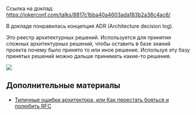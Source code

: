 Ссылка на доклад: https://jokerconf.com/talks/8817c1bba40a4603ada183b2a38c4ac6/

В докладе понравилась концепция ADR (Architecture decision log).

Это реестр архитектурных решений. Используется для принятия сложных архитектурных решений, чтобы оставить в базе знаний проекта почему было принято то или иное решение. Используя эту базу принятых решений можно дальше принимать какие-то решения.

![](screen%20160.png)


## Дополнительные материалы

- [Типичные ошибки архитектора, или Как перестать бояться и полюбить RFC](https://habr.com/ru/company/dododev/blog/578052/)

